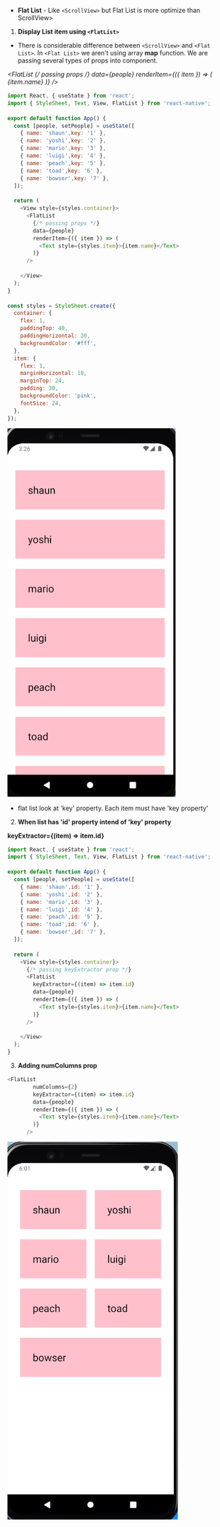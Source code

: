 * **Flat List** - Like `<ScrollView>` but Flat List is more optimize than ScrollView>
1. **Display List item using `<FlatList>`**
* There is considerable difference between `<ScrollView>` and `<Flat List>`. In `<Flat List>` we aren't using array **map** function. We are passing several types of props into <FlatList> component.

**<FlatList
        {/* passing props */}
        data={people} 
        renderItem={({ item }) => ( 
          <Text style={styles.item}>{item.name}</Text>
        )}
      />** 
```js
import React, { useState } from 'react';
import { StyleSheet, Text, View, FlatList } from 'react-native';

export default function App() {
  const [people, setPeople] = useState([
    { name: 'shaun',key: '1' },
    { name: 'yoshi',key: '2' },
    { name: 'mario',key: '3' },
    { name: 'luigi',key: '4' },
    { name: 'peach',key: '5' },
    { name: 'toad',key: '6' },
    { name: 'bowser',key: '7' },
  ]);

  return (
    <View style={styles.container}>
      <FlatList
        {/* passing props */}
        data={people} 
        renderItem={({ item }) => ( 
          <Text style={styles.item}>{item.name}</Text>
        )}
      />

    </View>
  );
}

const styles = StyleSheet.create({
  container: {
    flex: 1,
    paddingTop: 40,
    paddingHorizontal: 20,
    backgroundColor: '#fff',
  },
  item: {
    flex: 1,
    marginHorizontal: 10,
    marginTop: 24,
    padding: 30,
    backgroundColor: 'pink',
    fontSize: 24,
  },
});

```
<img src="./images/Screenshot 2023-09-18 153403.png">
<br>

* flat list look at 'key' property. Each item must have 'key property'

2. **When list has 'id' property intend of 'key' property**

**keyExtractor={(item) => item.id}**
```js
import React, { useState } from 'react';
import { StyleSheet, Text, View, FlatList } from 'react-native';

export default function App() {
  const [people, setPeople] = useState([
    { name: 'shaun',id: '1' },
    { name: 'yoshi',id: '2' },
    { name: 'mario',id: '3' },
    { name: 'luigi',id: '4' },
    { name: 'peach',id: '5' },
    { name: 'toad',id: '6' },
    { name: 'bowser',id: '7' },
  ]);

  return (
    <View style={styles.container}>
      {/* passing keyExtractor prop */} 
      <FlatList
        keyExtractor={(item) => item.id}
        data={people} 
        renderItem={({ item }) => ( 
          <Text style={styles.item}>{item.name}</Text>
        )}
      />

    </View>
  );
}
```
3. **Adding numColumns prop**
```js
<FlatList
        numColumns={2}
        keyExtractor={(item) => item.id}
        data={people} 
        renderItem={({ item }) => ( 
          <Text style={styles.item}>{item.name}</Text>
        )}
      />
```

<img src='./images/Screenshot 2023-09-18 184944.png'>